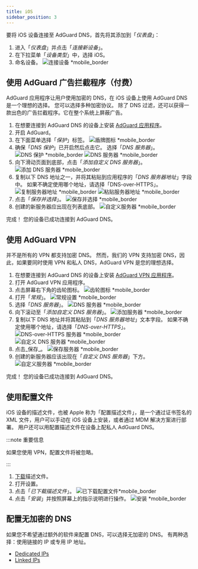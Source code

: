 ```yaml
---
title: iOS
sidebar_position: 3
---
```


要将 iOS 设备连接至 AdGuard DNS，首先将其添加到「_仪表盘_」：

1. 进入「_仪表盘_」并点击「_连接新设备_」。
2. 在下拉菜单「_设备类型_」中，选择 iOS。
3. 命名设备。
    ![连接设备 \*mobile_border](https://cdn.adtidy.org/content/kb/dns/private/new_dns/connect/ios_ab/choose_ios.png)

## 使用 AdGuard 广告拦截程序（付费）

AdGuard 应用程序让用户使用加密的 DNS，在 iOS 设备上使用 AdGuard DNS 是一个理想的选择。 您可以选择多种加密协议。 除了 DNS 过滤，还可以获得一款出色的广告拦截程序。它在整个系统上屏蔽广告。

1. 在想要连接到 AdGuard DNS 的设备上安装 [AdGuard 应用程序](https://adguard.com/adguard-ios/overview.html)。
2. 开启 AdGuard。
3. 在下面菜单选择「_保护_」标签。
    ![盾牌图标 \*mobile_border](https://cdn.adtidy.org/content/kb/dns/private/new_dns/connect/ios_ab/ios_step3.jpg)
4. 确保「_DNS 保护_」已开启然后点击它。 选择「_DNS 服务器_」。
    ![DNS 保护 \*mobile_border](https://cdn.adtidy.org/content/kb/dns/private/new_dns/connect/ios_ab/ios_step4.jpg)
    ![DNS 服务器 \*mobile_border](https://cdn.adtidy.org/content/kb/dns/private/new_dns/connect/ios_ab/ios_step4_2.jpg)
5. 向下滑动页面到底部，点击「_添加自定义 DNS 服务器_」。
    ![添加 DNS 服务器 \*mobile_border](https://cdn.adtidy.org/content/kb/dns/private/new_dns/connect/ios_ab/ios_step5.jpg)
6. 复制以下 DNS 地址之一，并将其粘贴到应用程序的「_DNS 服务器地址_」字段中。 如果不确定使用哪个地址，请选择「DNS-over-HTTPS」。
    ![复制服务器地址 \*mobile_border](https://cdn.adtidy.org/content/kb/dns/private/new_dns/connect/ios_ab/ios_step6_1.png)
    ![粘贴服务器地址 \*mobile_border](https://cdn.adtidy.org/content/kb/dns/private/new_dns/connect/ios_ab/ios_step6_2.jpg)
7. 点击「_保存并选择_」。
    ![保存并选择 \*mobile_border](https://cdn.adtidy.org/content/kb/dns/private/new_dns/connect/ios_ab/ios_step7.jpg)
8. 创建的新服务器应出现在列表底部。
    ![自定义服务器 \*mobile_border](https://cdn.adtidy.org/content/kb/dns/private/new_dns/connect/ios_ab/ios_step8.jpg)

完成！ 您的设备已成功连接到 AdGuard DNS。

## 使用 AdGuard VPN

并不是所有的 VPN 都支持加密 DNS。 然而，我们的 VPN 支持加密 DNS，因此，如果要同时使用 VPN 和私人 DNS，AdGuard VPN 是您的理想选择。

1. 在想要连接到 AdGuard DNS 的设备上安装 [AdGuard VPN 应用程序](https://adguard-vpn.com/ios/overview.html)。
2. 打开 AdGuard VPN 应用程序。
3. 点击屏幕右下角的齿轮图标。
    ![齿轮图标 \*mobile_border](https://cdn.adtidy.org/content/kb/dns/private/new_dns/connect/ios_vpn/ios_step3.jpg)
4. 打开「_常规_」。
    ![常规设置 \*mobile_border](https://cdn.adtidy.org/content/kb/dns/private/new_dns/connect/ios_vpn/ios_step4.jpg)
5. 选择「_DNS 服务器_」。
    ![DNS 服务器 \*mobile_border](https://cdn.adtidy.org/content/kb/dns/private/new_dns/connect/ios_vpn/ios_step5.png)
6. 向下滚动至「_添加自定义 DNS 服务器_」。
    ![添加服务器 \*mobile_border](https://cdn.adtidy.org/content/kb/dns/private/new_dns/connect/ios_vpn/ios_step6.png)
7. 复制以下 DNS 地址并将其粘贴到「_DNS 服务器地址_」文本字段。 如果不确定使用哪个地址，请选择「_DNS-over-HTTPS_」。
    ![DNS-over-HTTPS 服务器 \*mobile_border](https://cdn.adtidy.org/content/kb/dns/private/new_dns/connect/ios_vpn/ios_step7_1.png)
    ![自定义 DNS 服务器 \*mobile_border](https://cdn.adtidy.org/content/kb/dns/private/new_dns/connect/ios_vpn/ios_step7_2.jpg)
8. 点击_保存_。
    ![保存服务器 \*mobile_border](https://cdn.adtidy.org/content/kb/dns/private/new_dns/connect/ios_vpn/ios_step8.jpg)
9. 创建的新服务器应该出现在「_自定义 DNS 服务器_」下方。
    ![自定义服务器 \*mobile_border](https://cdn.adtidy.org/content/kb/dns/private/new_dns/connect/ios_vpn/ios_step9.png)

完成！ 您的设备已成功连接到 AdGuard DNS。

## 使用配置文件

iOS 设备的描述文件，也被 Apple 称为「配置描述文件」，是一个通过证书签名的 XML 文件，用户可以手动在 iOS 设备上安装，或者通过 MDM 解决方案进行部署。 用户还可以用配置描述文件在设备上配私人 AdGuard DNS。

:::note 重要信息

如果您使用 VPN，配置文件将被忽略。

:::

1. [下载](https://dns.website.agrd.dev/public_api/v1/settings/e7b499cc-94c0-4448-8404-88d11f4f51a2/doh_mobileconfig.xml)描述文件。
2. 打开设置。
3. 点击「_已下载描述文件_」。
    ![已下载配置文件\*mobile_border](https://cdn.adtidy.org/content/kb/dns/private/new_dns/connect/ios_manual/manual_step3.png)
4. 点击「_安装_」并按照屏幕上的指示说明进行操作。
    ![安装 \*mobile_border](https://cdn.adtidy.org/content/kb/dns/private/new_dns/connect/ios_manual/manual_step4.png)

## 配置无加密的 DNS

如果您不希望通过额外的软件来配置 DNS，可以选择无加密的 DNS。 有两种选择：使用链接的 IP 或专用 IP 地址。

- [Dedicated IPs](/private-dns/connect-devices/other-options/dedicated-ip.md)
- [Linked IPs](/private-dns/connect-devices/other-options/linked-ip.md)

